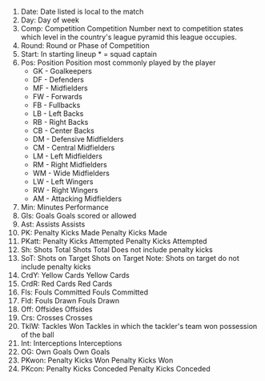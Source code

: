 1. Date: Date listed is local to the match
1. Day: Day of week
1. Comp: Competition
Competition
Number next to competition states which level in the country's league pyramid this league occupies.
1. Round: Round or Phase of Competition
1. Start: In starting lineup
   \* = squad captain
1. Pos: Position
  Position most commonly played by the player
    * GK - Goalkeepers
    * DF - Defenders
    * MF - Midfielders
    * FW - Forwards
    * FB - Fullbacks
    * LB - Left Backs
    * RB - Right Backs
    * CB - Center Backs
    * DM - Defensive Midfielders
    * CM - Central Midfielders
    * LM - Left Midfielders
    * RM - Right Midfielders
    * WM - Wide Midfielders
    * LW - Left Wingers
    * RW - Right Wingers
    * AM - Attacking Midfielders
1. Min: Minutes
Performance
1. Gls: Goals
Goals scored or allowed
1. Ast: Assists
Assists
1. PK: Penalty Kicks Made
Penalty Kicks Made
1. PKatt: Penalty Kicks Attempted
Penalty Kicks Attempted
1. Sh: Shots Total
Shots Total
Does not include penalty kicks
1. SoT: Shots on Target
Shots on Target
Note: Shots on target do not include penalty kicks
1. CrdY: Yellow Cards
Yellow Cards
1. CrdR: Red Cards
Red Cards
1. Fls: Fouls Committed
Fouls Committed
1. Fld: Fouls Drawn
Fouls Drawn
1. Off: Offsides
Offsides
1. Crs: Crosses
Crosses
1. TklW: Tackles Won
Tackles in which the tackler's team won possession of the ball
1. Int: Interceptions
Interceptions
1. OG: Own Goals
Own Goals
1. PKwon: Penalty Kicks Won
Penalty Kicks Won
1. PKcon: Penalty Kicks Conceded
Penalty Kicks Conceded